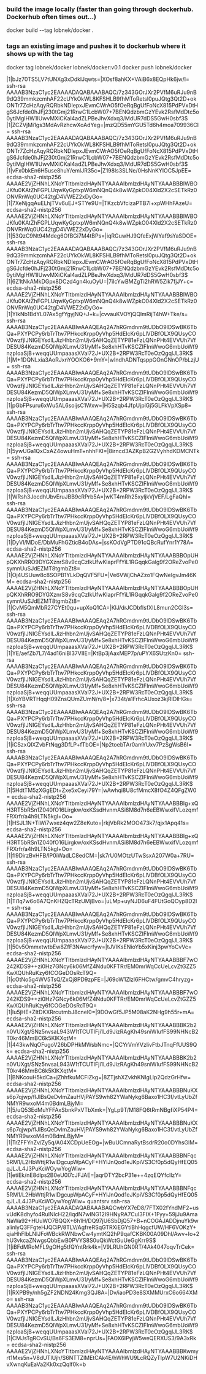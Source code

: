 ### build the image locally (faster than going through dockerhub. Dockerhub often times out...)
docker build --tag lobnek/docker .

### tags an existing image and pushes it to dockerhub where it shows up with the tag
docker tag lobnek/docker lobnek/docker:v0.1
docker push lobnek/docker



|1|bJz70TS5LV7tUNXg3xDdklJqwts=|XOsf8ahKX+VAiB6x8EQpHk6jw/I= ssh-rsa AAAAB3NzaC1yc2EAAAADAQABAAABAQC/7z343GOrJXr2PVfM6uRJu9nB9dQ39mmkzcmhAF22cUYkOkWL8KFSHLB9fhMToRetsl0puJQtg3Qt2D+okONTr7ZcHzAqyRQRbkNDIepxJEvmCWrAO5fOeRqBgUfFoNcX815PdPVxDtHgS6Jcfde0hJFj230tGmj21RrwC1LcbW07+7BENQdzbmGzYEvk2RsfMdDtc5o0ytiMgIHW1IUwvMXiCKal4adZLPBeJhvXdxq3/MdUR7dDS5GwH0sbf3$
|1|ZCZVjMi1gs3MdAvRzhcwXoAdYeg=|mzQD55mYGU5Td6h4moa709936CI= ssh-rsa AAAAB3NzaC1yc2EAAAADAQABAAABAQC/7z343GOrJXr2PVfM6uRJu9nB9dQ39mmkzcmhAF22cUYkOkWL8KFSHLB9fhMToRetsl0puJQtg3Qt2D+okONTr7ZcHzAqyRQRbkNDIepxJEvmCWrAO5fOeRqBgUfFoNcX815PdPVxDtHgS6Jcfde0hJFj230tGmj21RrwC1LcbW07+7BENQdzbmGzYEvk2RsfMdDtc5o0ytiMgIHW1IUwvMXiCKal4adZLPBeJhvXdxq3/MdUR7dDS5GwH0sbf3$
|1|vFx0bkEn6H5use8huY/emlJR35c=|Z198ls3SLNe/0HsNnKYIOC5JpEE= ecdsa-sha2-nistp256 AAAAE2VjZHNhLXNoYTItbmlzdHAyNTYAAAAIbmlzdHAyNTYAAABBBIWBOJKfu0KAtZhFGPLUqwKyGptxpW6mNQnQ4k8wWZpkO04XId2X2cSETkRz0ONVRnWq0UC42tgD4VWEZ2xDyGo=
|1|7XeNjgqAuELhjTVv6uEJ+STYe9U=|TKzcbVfcizaPTB7I+xpWHhFAzeU= ecdsa-sha2-nistp256 AAAAE2VjZHNhLXNoYTItbmlzdHAyNTYAAAAIbmlzdHAyNTYAAABBBIWBOJKfu0KAtZhFGPLUqwKyGptxpW6mNQnQ4k8wWZpkO04XId2X2cSETkRz0ONVRnWq0UC42tgD4VWEZ2xDyGo=
|1|53QzC9Nt94Mdeg6OfBGi7M4tBPs=|iqRGuwHJ9QfeExjWYaf9sYaSDOE= ssh-rsa AAAAB3NzaC1yc2EAAAADAQABAAABAQC/7z343GOrJXr2PVfM6uRJu9nB9dQ39mmkzcmhAF22cUYkOkWL8KFSHLB9fhMToRetsl0puJQtg3Qt2D+okONTr7ZcHzAqyRQRbkNDIepxJEvmCWrAO5fOeRqBgUfFoNcX815PdPVxDtHgS6Jcfde0hJFj230tGmj21RrwC1LcbW07+7BENQdzbmGzYEvk2RsfMdDtc5o0ytiMgIHW1IUwvMXiCKal4adZLPBeJhvXdxq3/MdUR7dDS5GwH0sbf3$
|1|6Z1tNkAMkDGpx8DCzd4gn4kuOyU=|7iIcYwBMZgTi2hRW5Zik7fjJY+c= ecdsa-sha2-nistp256 AAAAE2VjZHNhLXNoYTItbmlzdHAyNTYAAAAIbmlzdHAyNTYAAABBBIWBOJKfu0KAtZhFGPLUqwKyGptxpW6mNQnQ4k8wWZpkO04XId2X2cSETkRz0ONVRnWq0UC42tgD4VWEZ2xDyGo=
|1|YIkNb1BdYL07Ax5gfYgyjNQ+J+k=|cvvauKVOYjQQlmRijT4hW+Tke/s= ssh-rsa AAAAB3NzaC1yc2EAAAABIwAAAQEAq2A7hRGmdnm9tUDbO9IDSwBK6TbQa+PXYPCPy6rbTrTtw7PHkccKrpp0yVhp5HdEIcKr6pLlVDBfOLX9QUsyCOV0wzfjIJNlGEYsdlLJizHhbn2mUjvSAHQqZETYP81eFzLQNnPHt4EVVUh7VfDESU84KezmD5QlWpXLmvU31/yMf+Se8xhHTvKSCZIFImWwoG6mbUoWf9nzpIoaSjB+weqqUUmpaaasXVal72J+UX2B+2RPW3RcT0eOzQgqlJL3RK$
|1|M+1DQNLxia3AoRJxnYOOKO6+9mY=|wIndhADNTqsppGOnGNnOP/bLzjU= ssh-rsa AAAAB3NzaC1yc2EAAAABIwAAAQEAq2A7hRGmdnm9tUDbO9IDSwBK6TbQa+PXYPCPy6rbTrTtw7PHkccKrpp0yVhp5HdEIcKr6pLlVDBfOLX9QUsyCOV0wzfjIJNlGEYsdlLJizHhbn2mUjvSAHQqZETYP81eFzLQNnPHt4EVVUh7VfDESU84KezmD5QlWpXLmvU31/yMf+Se8xhHTvKSCZIFImWwoG6mbUoWf9nzpIoaSjB+weqqUUmpaaasXVal72J+UX2B+2RPW3RcT0eOzQgqlJL3RK$
|1|pGbFPsuru6xWu5AL6soijsC1Wxw=|H5Szqb4JfpUjplGj5GLFkVpXSp8= ssh-rsa AAAAB3NzaC1yc2EAAAABIwAAAQEAq2A7hRGmdnm9tUDbO9IDSwBK6TbQa+PXYPCPy6rbTrTtw7PHkccKrpp0yVhp5HdEIcKr6pLlVDBfOLX9QUsyCOV0wzfjIJNlGEYsdlLJizHhbn2mUjvSAHQqZETYP81eFzLQNnPHt4EVVUh7VfDESU84KezmD5QlWpXLmvU31/yMf+Se8xhHTvKSCZIFImWwoG6mbUoWf9nzpIoaSjB+weqqUUmpaaasXVal72J+UX2B+2RPW3RcT0eOzQgqlJL3RK$
|1|5ywUGa1QxCxAZ4owuHmT+nhhFKI=|8irncd3AZKpB2G2VyhhdKDMCNTk= ssh-rsa AAAAB3NzaC1yc2EAAAABIwAAAQEAq2A7hRGmdnm9tUDbO9IDSwBK6TbQa+PXYPCPy6rbTrTtw7PHkccKrpp0yVhp5HdEIcKr6pLlVDBfOLX9QUsyCOV0wzfjIJNlGEYsdlLJizHhbn2mUjvSAHQqZETYP81eFzLQNnPHt4EVVUh7VfDESU84KezmD5QlWpXLmvU31/yMf+Se8xhHTvKSCZIFImWwoG6mbUoWf9nzpIoaSjB+weqqUUmpaaasXVal72J+UX2B+2RPW3RcT0eOzQgqlJL3RK$
|1|WRsh3JocdhUbvEruJBB9cRPrb5A=|wKT4mRh25xyljkVjVEF/LgFaQhI= ssh-rsa AAAAB3NzaC1yc2EAAAABIwAAAQEAq2A7hRGmdnm9tUDbO9IDSwBK6TbQa+PXYPCPy6rbTrTtw7PHkccKrpp0yVhp5HdEIcKr6pLlVDBfOLX9QUsyCOV0wzfjIJNlGEYsdlLJizHhbn2mUjvSAHQqZETYP81eFzLQNnPHt4EVVUh7VfDESU84KezmD5QlWpXLmvU31/yMf+Se8xhHTvKSCZIFImWwoG6mbUoWf9nzpIoaSjB+weqqUUmpaaasXVal72J+UX2B+2RPW3RcT0eOzQgqlJL3RK$
|1|DyVl/MDoE/DbMuFhGZticB4oDAs=|ssKOdVgPTD91cQBcRufYnr1Y78A= ecdsa-sha2-nistp256 AAAAE2VjZHNhLXNoYTItbmlzdHAyNTYAAAAIbmlzdHAyNTYAAABBBOpUHpQKXhRRO9DYGXznrS8v9cqCzIkUfwKlaprFfYiL1RGqqkGalg9f2OReZvoPe0symnUuSJdEZMT8tgmbZt8=
|1|Oj4USUuw8c8SOPB1YLkDqQVF5FU=|Ve6VWjChAZzo1FQwNeIgvJm46KM= ecdsa-sha2-nistp256 AAAAE2VjZHNhLXNoYTItbmlzdHAyNTYAAAAIbmlzdHAyNTYAAABBBOpUHpQKXhRRO9DYGXznrS8v9cqCzIkUfwKlaprFfYiL1RGqqkGalg9f2OReZvoPe0symnUuSJdEZMT8tgmbZt8=
|1|CvM5QmMbR27CYEt0qu+upXoQ1CA=|KlJ/drJCDbfIsfXIL8mun2CGl3s= ssh-rsa AAAAB3NzaC1yc2EAAAABIwAAAQEAq2A7hRGmdnm9tUDbO9IDSwBK6TbQa+PXYPCPy6rbTrTtw7PHkccKrpp0yVhp5HdEIcKr6pLlVDBfOLX9QUsyCOV0wzfjIJNlGEYsdlLJizHhbn2mUjvSAHQqZETYP81eFzLQNnPHt4EVVUh7VfDESU84KezmD5QlWpXLmvU31/yMf+Se8xhHTvKSCZIFImWwoG6mbUoWf9nzpIoaSjB+weqqUUmpaaasXVal72J+UX2B+2RPW3RcT0eOzQgqlJL3RK$
|1|YE/aefZb7L7/4ad16niBl37VIIE=|KtBp3jAaxMEP7p/uPYX6SUtzKn0= ssh-rsa AAAAB3NzaC1yc2EAAAABIwAAAQEAq2A7hRGmdnm9tUDbO9IDSwBK6TbQa+PXYPCPy6rbTrTtw7PHkccKrpp0yVhp5HdEIcKr6pLlVDBfOLX9QUsyCOV0wzfjIJNlGEYsdlLJizHhbn2mUjvSAHQqZETYP81eFzLQNnPHt4EVVUh7VfDESU84KezmD5QlWpXLmvU31/yMf+Se8xhHTvKSCZIFImWwoG6mbUoWf9nzpIoaSjB+weqqUUmpaaasXVal72J+UX2B+2RPW3RcT0eOzQgqlJL3RK$
|1|XoYBVRTHqqH09ZnsQUmZUmN/n/8=|x734t/a1FrhcAUxoz3kjRIDlHGs= ssh-rsa AAAAB3NzaC1yc2EAAAABIwAAAQEAq2A7hRGmdnm9tUDbO9IDSwBK6TbQa+PXYPCPy6rbTrTtw7PHkccKrpp0yVhp5HdEIcKr6pLlVDBfOLX9QUsyCOV0wzfjIJNlGEYsdlLJizHhbn2mUjvSAHQqZETYP81eFzLQNnPHt4EVVUh7VfDESU84KezmD5QlWpXLmvU31/yMf+Se8xhHTvKSCZIFImWwoG6mbUoWf9nzpIoaSjB+weqqUUmpaaasXVal72J+UX2B+2RPW3RcT0eOzQgqlJL3RK$
|1|iCSzxQlXZvbFtNqg3DfLP+fTbOE=|Np2toebTAr0amYUxv7PzSgWsB6I= ssh-rsa AAAAB3NzaC1yc2EAAAABIwAAAQEAq2A7hRGmdnm9tUDbO9IDSwBK6TbQa+PXYPCPy6rbTrTtw7PHkccKrpp0yVhp5HdEIcKr6pLlVDBfOLX9QUsyCOV0wzfjIJNlGEYsdlLJizHhbn2mUjvSAHQqZETYP81eFzLQNnPHt4EVVUh7VfDESU84KezmD5QlWpXLmvU31/yMf+Se8xhHTvKSCZIFImWwoG6mbUoWf9nzpIoaSjB+weqqUUmpaaasXVal72J+UX2B+2RPW3RcT0eOzQgqlJL3RK$
|1|5HdtTM5zXGgEDt+Zxe5xCeyi79Y=|wAwhqi8U8cfMmcX8fO4Z4QFgZW0= ecdsa-sha2-nistp256 AAAAE2VjZHNhLXNoYTItbmlzdHAyNTYAAAAIbmlzdHAyNTYAAABBBIg+xQH3RT5bRSn1Z040fO16Lirgkw/oxKSsdHvnmASi8M8d7n6eEBWwxifVLozqmfFRXrfr/a4h9LTN5kgl+Oo=
|1|HSJL1N+TiWi7wxez4qw2Z8eKuto=|rkjVbRk2MOO473k7/qjx1Apq41s= ecdsa-sha2-nistp256 AAAAE2VjZHNhLXNoYTItbmlzdHAyNTYAAAAIbmlzdHAyNTYAAABBBIg+xQH3RT5bRSn1Z040fO16Lirgkw/oxKSsdHvnmASi8M8d7n6eEBWwxifVLozqmfFRXrfr/a4h9LTN5kgl+Oo=
|1|fl9DirzBvHFB/lP0iWadLC8edCM=|sk7rU0MOtzUTwSsxA207W0a+7RU= ssh-rsa AAAAB3NzaC1yc2EAAAABIwAAAQEAq2A7hRGmdnm9tUDbO9IDSwBK6TbQa+PXYPCPy6rbTrTtw7PHkccKrpp0yVhp5HdEIcKr6pLlVDBfOLX9QUsyCOV0wzfjIJNlGEYsdlLJizHhbn2mUjvSAHQqZETYP81eFzLQNnPHt4EVVUh7VfDESU84KezmD5QlWpXLmvU31/yMf+Se8xhHTvKSCZIFImWwoG6mbUoWf9nzpIoaSjB+weqqUUmpaaasXVal72J+UX2B+2RPW3RcT0eOzQgqlJL3RK$
|1|Ti1q7w6o6A7QnKHZQcTRzUMjBvo=|uLMp+uyNJD6uF4FUtGoQOyp8D2I= ssh-rsa AAAAB3NzaC1yc2EAAAABIwAAAQEAq2A7hRGmdnm9tUDbO9IDSwBK6TbQa+PXYPCPy6rbTrTtw7PHkccKrpp0yVhp5HdEIcKr6pLlVDBfOLX9QUsyCOV0wzfjIJNlGEYsdlLJizHhbn2mUjvSAHQqZETYP81eFzLQNnPHt4EVVUh7VfDESU84KezmD5QlWpXLmvU31/yMf+Se8xhHTvKSCZIFImWwoG6mbUoWf9nzpIoaSjB+weqqUUmpaaasXVal72J+UX2B+2RPW3RcT0eOzQgqlJL3RK$
|1|50v5OmmxtwtbEw8ZfF3NAwcrfyw=|tJVIKsENioYb5xKinj3pwYoCvVc= ecdsa-sha2-nistp256 AAAAE2VjZHNhLXNoYTItbmlzdHAyNTYAAAAIbmlzdHAyNTYAAABBBF7wO242KDS9++zi0Hz7GNcy6k06MfZ4Ndu0KFTRr/EM0mrWqCcUeLcvZtGZZ5KwXQUhRuKzy6fCOGeDOsRcT9Q=
|1|cOtNo5g4WV5TsQ/ZxQj8PD9zpFE=|J69oW1Zlzl6FHCtw/gmvC4hryzg= ecdsa-sha2-nistp256 AAAAE2VjZHNhLXNoYTItbmlzdHAyNTYAAAAIbmlzdHAyNTYAAABBBF7wO242KDS9++zi0Hz7GNcy6k06MfZ4Ndu0KFTRr/EM0mrWqCcUeLcvZtGZZ5KwXQUhRuKzy6fCOGeDOsRcT9Q=
|1|Iu5jHE+ZItDKXRrcutmbJ8cneI0=|9DOwGf5JP5M08aK2NHg9h55r+mA= ecdsa-sha2-nistp256 AAAAE2VjZHNhLXNoYTItbmlzdHAyNTYAAAAIbmlzdHAyNTYAAABBBK2b2n0VUXgt/SNz5nvsaL943W1tTCUTIFji1Ld9JizRAgKh49sniWIufFS99NHNcB2T0kr46MmBC6k5KlKXqtM=
|1|443kwNqOFugoV26bDPHkMWsbNmc=|QCYrVmYVzlivFtbJTnqFfUUS9Qk= ecdsa-sha2-nistp256 AAAAE2VjZHNhLXNoYTItbmlzdHAyNTYAAAAIbmlzdHAyNTYAAABBBK2b2n0VUXgt/SNz5nvsaL943W1tTCUTIFji1Ld9JizRAgKh49sniWIufFS99NHNcB2T0kr46MmBC6k5KlKXqtM=
|1|BNKcouH5kdCa+jZhhfkuMCFiZkg=|8ZTjshXZvkhKNIgLlp2QdzGrHfw= ecdsa-sha2-nistp256 AAAAE2VjZHNhLXNoYTItbmlzdHAyNTYAAAAIbmlzdHAyNTYAAABBBNuKXs6p7qjwp/flJlBsQeDvlmZauHVjPAYS9wh82YWaNykg6Baxo1HC3f/vtLyUbZfNMYR9wxoM4m0BdmLBjyM=
|1|5/uQ53EdMuYFFAxSbnkPxVTbXmk=|YgLp9T/M18FQ6tRmNBgfiXP54P4= ecdsa-sha2-nistp256 AAAAE2VjZHNhLXNoYTItbmlzdHAyNTYAAAAIbmlzdHAyNTYAAABBBNuKXs6p7qjwp/flJlBsQeDvlmZauHVjPAYS9wh82YWaNykg6Baxo1HC3f/vtLyUbZfNMYR9wxoM4m0BdmLBjyM=
|1|TrZFFYnZv/Zy5q/A04XCDpUeEOg=|wBuUCmnaRytBsdrR20o0DYhsGlM= ecdsa-sha2-nistp256 AAAAE2VjZHNhLXNoYTItbmlzdHAyNTYAAAAIbmlzdHAyNTYAAABBBNFqc5RM1/L2HbWttjR1wlDgcupWpACyF+HYlJnQod1eJKpiVS3Cf0p5dQyHfEQ05qJLJL4J3PuKcWOywYogWiw=
|1|etiEk/nE8dlps2B0eU0l7cJFJAE=|aqrDTY2bcP31e++4zqEQYfcIlzY= ecdsa-sha2-nistp256 AAAAE2VjZHNhLXNoYTItbmlzdHAyNTYAAAAIbmlzdHAyNTYAAABBBNFqc5RM1/L2HbWttjR1wlDgcupWpACyF+HYlJnQod1eJKpiVS3Cf0p5dQyHfEQ05qJLJL4J3PuKcWOywYogWiw=
quantsrv ssh-rsa AAAAB3NzaC1yc2EAAAADAQABAAABAQCwbYX7eD8/7FTX02fYndMF2+usvUdK8dhyfo4RulNlcH22/iqdN7wING12I9HNyRA7CuI3FIX+1Fyy+59jJu9AmaNaWa92+HUuWO7BQQX+6h1H/DQ97jU6SbDjQ57+B+nCOGAJADDjnuYk9walinlyQ3FFgteHJQCiP/8TLV/AgfreRSqGTRXiEGYtiBhHqgcfUW/HF6VOKzY+qiaHhFIbLNIJFoWBckRWNbwCw4ymtKQ2hP9qafCKBK00A09Dhl/Awv+Io+2hU3vkcaZNwgsQbbEwB0PVYS8S0uQkWctGuUeGgKrr9S$
|1|iBFdMRoMFL9gOHg5tfQYntRrk4k=|V9LRUhGN0RT/4Ak4047oqvTrCek= ssh-rsa AAAAB3NzaC1yc2EAAAABIwAAAQEAq2A7hRGmdnm9tUDbO9IDSwBK6TbQa+PXYPCPy6rbTrTtw7PHkccKrpp0yVhp5HdEIcKr6pLlVDBfOLX9QUsyCOV0wzfjIJNlGEYsdlLJizHhbn2mUjvSAHQqZETYP81eFzLQNnPHt4EVVUh7VfDESU84KezmD5QlWpXLmvU31/yMf+Se8xhHTvKSCZIFImWwoG6mbUoWf9nzpIoaSjB+weqqUUmpaaasXVal72J+UX2B+2RPW3RcT0eOzQgqlJL3RK$
|1|RXPB9y/nh5gZF2NDN24Kmg3QJ8A=|Dv/iaoPD3e8SXMMUrxC6o664XMo= ssh-rsa AAAAB3NzaC1yc2EAAAABIwAAAQEAq2A7hRGmdnm9tUDbO9IDSwBK6TbQa+PXYPCPy6rbTrTtw7PHkccKrpp0yVhp5HdEIcKr6pLlVDBfOLX9QUsyCOV0wzfjIJNlGEYsdlLJizHhbn2mUjvSAHQqZETYP81eFzLQNnPHt4EVVUh7VfDESU84KezmD5QlWpXLmvU31/yMf+Se8xhHTvKSCZIFImWwoG6mbUoWf9nzpIoaSjB+weqqUUmpaaasXVal72J+UX2B+2RPW3RcT0eOzQgqlJL3RK$
|1|CMJsTgRCvSU/Bs6FS3EM8+nprUs=|FAOX6IPyjW5weQERXUS3/9A3xRk= ecdsa-sha2-nistp256 AAAAE2VjZHNhLXNoYTItbmlzdHAyNTYAAAAIbmlzdHAyNTYAAABBBKwmyrt1Mxs5n+V8dUTIUjh/S6NTTZlMEtCAk4E/hWhWU9LcRQZyTIpW7U2NKiDHvXwnqKuEaVa2Kk0xzQqlf0k=b